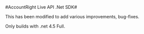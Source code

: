 #AccountRight Live API .Net SDK#

This has been modified to add various improvements, bug-fixes.

Only builds with .net 4.5 Full.